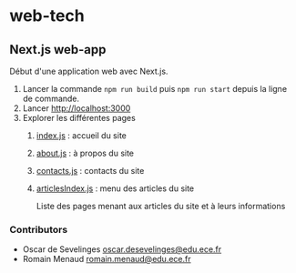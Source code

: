 # web-tech

## Next.js web-app

Début d'une application web avec Next.js.

1. Lancer la commande ```npm run build``` puis ```npm run start``` depuis la ligne de commande.
1. Lancer [http://localhost:3000](http://localhost:3000)
1. Explorer les différentes pages
    1. [index.js](http://localhost:3000/index.js) : accueil du site
    1. [about.js](http://localhost:3000/about.js) : à propos du site
    1. [contacts.js](http://localhost:3000/contacts.js) : contacts du site
    1. [articlesIndex.js](http://localhost:3000/articles/articlesIndex.js) : menu des articles du site

        Liste des pages menant aux articles du site et à leurs informations

### Contributors

- Oscar de Sevelinges <oscar.desevelinges@edu.ece.fr>
- Romain Menaud <romain.menaud@edu.ece.fr>
